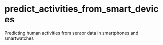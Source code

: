 # predict_activities_from_smart_devices
Predicting human activities from sensor data in smartphones and smartwatches
